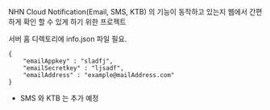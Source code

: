 NHN Cloud Notification(Email, SMS, KTB) 의 기능이 동작하고 있는지 웹에서 간편하게 확인 할 수 있게 하기 위한 프로젝트

서버 홈 디렉토리에 info.json 파일 필요.
```$xslt
{
    "emailAppkey" : "sladfj",
    "emailSecretkey" : "ljsadf",
    "emailAddress" : "example@mailAddress.com"
}
```  

* SMS 와 KTB 는 추가 예정
